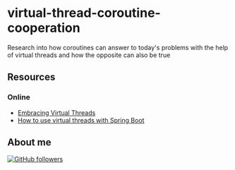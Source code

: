 # virtual-thread-coroutine-cooperation

Research into how coroutines can answer to today's problems with the help of virtual threads and how the opposite can
also be true


## Resources

### Online

-   [Embracing Virtual Threads](https://spring.io/blog/2022/10/11/embracing-virtual-threads)
-   [How to use virtual threads with Spring Boot](https://bell-sw.com/blog/a-guide-to-using-virtual-threads-with-spring-boot)

## About me

[![GitHub followers](https://img.shields.io/github/followers/jesperancinha.svg?label=Jesperancinha&style=for-the-badge&logo=github&color=grey "GitHub")](https://github.com/jesperancinha)
